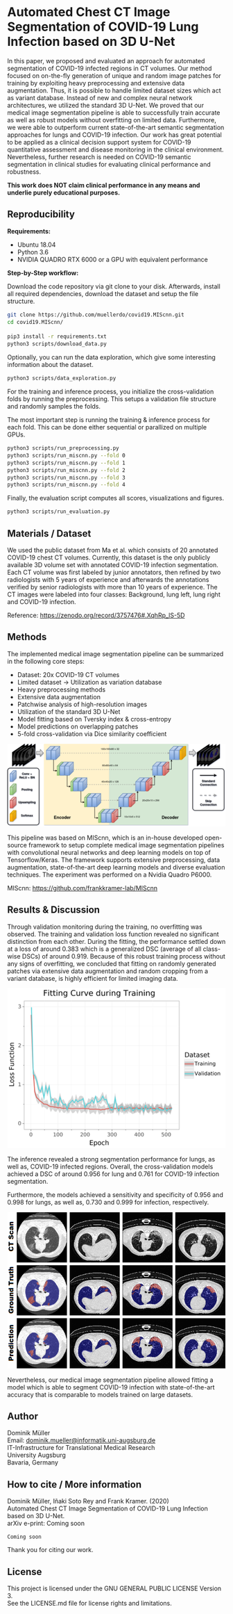 # Automated Chest CT Image Segmentation of COVID-19 Lung Infection based on 3D U-Net

In this paper, we proposed and evaluated an approach for automated segmentation of COVID-19 infected regions in CT volumes. Our method focused on on-the-fly generation of unique and random image patches for training by exploiting heavy preprocessing and extensive data augmentation. Thus, it is possible to handle limited dataset sizes which act as variant database. Instead of new and complex neural network architectures, we utilized the standard 3D U-Net. We proved that our medical image segmentation pipeline is able to successfully train accurate as well as robust models without overfitting on limited data.
Furthermore, we were able to outperform current state-of-the-art semantic segmentation approaches for lungs and COVID-19 infection. Our work has great potential to be applied as a clinical decision support system for COVID-19 quantitative assessment and disease monitoring in the clinical environment. Nevertheless, further research is needed on COVID-19 semantic segmentation in clinical studies for evaluating clinical performance and robustness.

**This work does NOT claim clinical performance in any means and underlie purely educational purposes.**

## Reproducibility

**Requirements:**
- Ubuntu 18.04
- Python 3.6
- NVIDIA QUADRO RTX 6000 or a GPU with equivalent performance

**Step-by-Step workflow:**

Download the code repository via git clone to your disk. Afterwards, install all required dependencies, download the dataset and setup the file structure.

```sh
git clone https://github.com/muellerdo/covid19.MIScnn.git
cd covid19.MIScnn/

pip3 install -r requirements.txt
python3 scripts/download_data.py
```

Optionally, you can run the data exploration, which give some interesting information about the dataset.

```sh
python3 scripts/data_exploration.py
```

For the training and inference process, you initialize the cross-validation folds by running the preprocessing. This setups a validation file structure and randomly samples the folds.

The most important step is running the training & inference process for each fold. This can be done either sequential or parallized on multiple GPUs.

```sh
python3 scripts/run_preprocessing.py
python3 scripts/run_miscnn.py --fold 0
python3 scripts/run_miscnn.py --fold 1
python3 scripts/run_miscnn.py --fold 2
python3 scripts/run_miscnn.py --fold 3
python3 scripts/run_miscnn.py --fold 4
```

Finally, the evaluation script computes all scores, visualizations and figures.

```sh
python3 scripts/run_evaluation.py
```

## Materials / Dataset

We used the public dataset from Ma et al. which consists of 20 annotated COVID-19 chest CT volumes⁠. Currently, this dataset is the only publicly available 3D volume set with annotated COVID-19 infection segmentation⁠. Each CT volume was first labeled by junior annotators, then refined by two radiologists with 5 years of experience and afterwards the annotations verified by senior radiologists with more than 10 years of experience⁠. The CT images were labeled into four classes: Background, lung left, lung right and COVID-19 infection.

Reference: https://zenodo.org/record/3757476#.XqhRp_lS-5D

## Methods

The implemented medical image segmentation pipeline can be summarized in the following core steps:
- Dataset: 20x COVID-19 CT volumes
- Limited dataset → Utilization as variation database
- Heavy preprocessing methods
- Extensive data augmentation
- Patchwise analysis of high-resolution images
- Utilization of the standard 3D U-Net
- Model fitting based on Tversky index & cross-entropy
- Model predictions on overlapping patches
- 5-fold cross-validation via Dice similarity coefficient

![architecture](docs/COVID19_MISCNN.architecture.png)

This pipeline was based on MIScnn⁠, which is an in-house developed open-source framework to setup complete medical image segmentation pipelines with convolutional neural networks and deep learning models on top of Tensorflow/Keras⁠. The framework supports extensive preprocessing, data augmentation, state-of-the-art deep learning models and diverse evaluation techniques. The experiment was performed on a Nvidia Quadro P6000.

MIScnn: https://github.com/frankkramer-lab/MIScnn

## Results & Discussion

Through validation monitoring during the training,
no overfitting was observed. The training and validation
loss function revealed no significant distinction from each
other. During the fitting, the
performance settled down at a loss of around 0.383 which is
a generalized DSC (average of all class-wise DSCs) of
around 0.919. Because of this robust training process
without any signs of overfitting, we concluded that fitting
on randomly generated patches via extensive data
augmentation and random cropping from a variant database,
is highly efficient for limited imaging data.

![fitting_curve](docs/fitting_curve.png)

The inference revealed a strong segmentation performance for lungs, as well as, COVID-19 infected regions. Overall, the
cross-validation models achieved a DSC of around 0.956 for lung and 0.761 for COVID-19 infection segmentation.

Furthermore, the models achieved a sensitivity and
specificity of 0.956 and 0.998 for lungs, as well as, 0.730
and 0.999 for infection, respectively.

![segmentation](docs/pdVSgt.png)

Nevertheless, our medical image
segmentation pipeline allowed fitting a model which is able
to segment COVID-19 infection with state-of-the-art
accuracy that is comparable to models trained on large
datasets.

## Author

Dominik Müller  
Email: dominik.mueller@informatik.uni-augsburg.de  
IT-Infrastructure for Translational Medical Research  
University Augsburg  
Bavaria, Germany

## How to cite / More information

Dominik Müller, Iñaki Soto Rey and Frank Kramer. (2020)  
Automated Chest CT Image Segmentation of COVID-19 Lung Infection based on 3D U-Net.  
arXiv e-print: Coming soon

```
Coming soon
```

Thank you for citing our work.

## License

This project is licensed under the GNU GENERAL PUBLIC LICENSE Version 3.  
See the LICENSE.md file for license rights and limitations.
